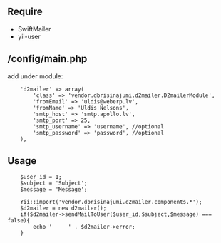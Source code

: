 Require
-------


* SwiftMailer
* yii-user



/config/main.php
----------------

add under module: 

        'd2mailer' => array(
            'class' => 'vendor.dbrisinajumi.d2mailer.D2mailerModule',
            'fromEmail' => 'uldis@weberp.lv',
            'fromName' => 'Uldis Nelsons',
            'smtp_host' => 'smtp.apollo.lv',
            'smtp_port' => 25,
            'smtp_username' => 'username', //optional
            'smtp_password' => 'password', //optional
        ),         

        
Usage
------

        $user_id = 1;
        $subject = 'Subject';
        $message = 'Message';

        Yii::import('vendor.dbrisinajumi.d2mailer.components.*');
        $d2mailer = new d2mailer();     
        if($d2mailer->sendMailToUser($user_id,$subject,$message) === false){
            echo '     ' . $d2mailer->error;
        }                
